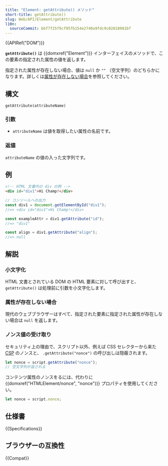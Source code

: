 ```yaml
---
title: "Element: getAttribute() メソッド"
short-title: getAttribute()
slug: Web/API/Element/getAttribute
l10n:
  sourceCommit: bbf7f25f9cf95fb154e2740a9fdc9c02818981bf
---
```


{{APIRef("DOM")}}

**`getAttribute()`** は {{domxref("Element")}} インターフェイスのメソッドで、この要素の指定された属性の値を返します。

指定された属性が存在しない場合、値は `null` か `""` （空文字列）のどちらかになります。詳しくは[属性が存在しない場合](#属性が存在しない場合)を参照してください。

## 構文

```js-nolint
getAttribute(attributeName)
```

### 引数

- `attributeName` は値を取得したい属性の名前です。

### 返値

`attributeName` の値の入った文字列です。

## 例

```html
<!-- HTML 文書内の div の例 -->
<div id="div1">Hi Champ!</div>
```

```js
// コンソールへの出力
const div1 = document.getElementById("div1");
//=> <div id="div1">Hi Champ!</div>

const exampleAttr = div1.getAttribute("id");
//=> "div1"

const align = div1.getAttribute("align");
//=> null
```

## 解説

### 小文字化

HTML 文書とされている DOM の HTML 要素に対して呼び出すと、 `getAttribute()` は処理前に引数を小文字化します。

### 属性が存在しない場合

現代のウェブブラウザーはすべて、指定された要素に指定された属性が存在しない場合は `null` を返します。

### ノンス値の受け取り

セキュリティ上の理由で、スクリプト以外、例えば CSS セレクターから来た [CSP](/ja/docs/Web/HTTP/CSP) のノンスと、 `.getAttribute("nonce")` の呼び出しは隠蔽されます。

```js example-bad
let nonce = script.getAttribute("nonce");
// 空文字列が返される
```

コンテンツ属性のノンスをるには、代わりに {{domxref("HTMLElement/nonce", "nonce")}} プロパティを使用してください。

```js
let nonce = script.nonce;
```

## 仕様書

{{Specifications}}

## ブラウザーの互換性

{{Compat}}
